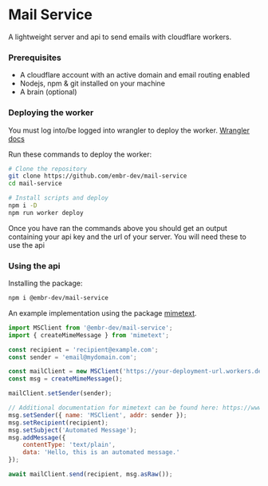 # Mail Service

A lightweight server and api to send emails with cloudflare workers.

### Prerequisites

- A cloudflare account with an active domain and email routing enabled
- Nodejs, npm & git installed on your machine
- A brain (optional)

### Deploying the worker

You must log into/be logged into wrangler to deploy the worker. [Wrangler docs](https://developers.cloudflare.com/workers/wrangler/commands/#login)

Run these commands to deploy the worker:
```bash
# Clone the repository
git clone https://github.com/embr-dev/mail-service
cd mail-service

# Install scripts and deploy
npm i -D
npm run worker deploy
```

Once you have ran the commands above you should get an output containing your api key and the url of your server. You will need these to use the api

### Using the api

Installing the package:
```bash
npm i @embr-dev/mail-service
```

An example implementation using the package [mimetext](https://www.npmjs.com/package/mimetext).
```javascript
import MSClient from '@embr-dev/mail-service';
import { createMimeMessage } from 'mimetext';

const recipient = 'recipient@example.com';
const sender = 'email@mydomain.com';

const mailClient = new MSClient('https://your-deployment-url.workers.dev', 'your api key here');
const msg = createMimeMessage();

mailClient.setSender(sender);

// Additional documentation for mimetext can be found here: https://www.npmjs.com/package/mimetext
msg.setSender({ name: 'MSClient', addr: sender });
msg.setRecipient(recipient);
msg.setSubject('Automated Message');
msg.addMessage({
    contentType: 'text/plain',
    data: 'Hello, this is an automated message.'
});

await mailClient.send(recipient, msg.asRaw());
```
